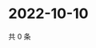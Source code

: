 # 2022-10-10

共 0 条

<!-- BEGIN WEIBO -->
<!-- 最后更新时间 Mon Oct 10 2022 22:40:11 GMT+0800 (China Standard Time) -->

<!-- END WEIBO -->
